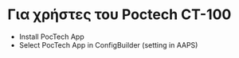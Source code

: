 # Για χρήστες του Poctech CT-100

- Install PocTech App
- Select PocTech App in ConfigBuilder (setting in AAPS)
